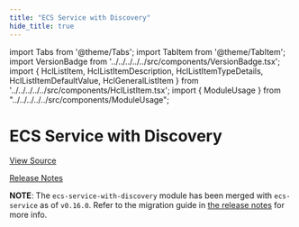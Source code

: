 ```yaml
---
title: "ECS Service with Discovery"
hide_title: true
---
```


import Tabs from '@theme/Tabs';
import TabItem from '@theme/TabItem';
import VersionBadge from '../../../../../src/components/VersionBadge.tsx';
import { HclListItem, HclListItemDescription, HclListItemTypeDetails, HclListItemDefaultValue, HclGeneralListItem } from '../../../../../src/components/HclListItem.tsx';
import { ModuleUsage } from "../../../../../src/components/ModuleUsage";

<VersionBadge repoTitle="Amazon ECS" version="0.35.10" lastModifiedVersion="0.24.1"/>

# ECS Service with Discovery

<a href="https://github.com/gruntwork-io/terraform-aws-ecs/tree/v0.35.10/modules/ecs-service-with-discovery" className="link-button" title="View the source code for this module in GitHub.">View Source</a>

<a href="https://github.com/gruntwork-io/terraform-aws-ecs/releases/tag/v0.24.1" className="link-button" title="Release notes for only versions which impacted this module.">Release Notes</a>

**NOTE**: The `ecs-service-with-discovery` module has been merged with `ecs-service` as of `v0.16.0`. Refer to the migration
guide in [the release notes](https://github.com/gruntwork-io/terraform-aws-ecs/releases/tag/v0.16.0) for more info.


<!-- ##DOCS-SOURCER-START
{
  "originalSources": [
    "https://github.com/gruntwork-io/terraform-aws-ecs/tree/v0.35.10/modules/ecs-service-with-discovery/readme.md",
    "https://github.com/gruntwork-io/terraform-aws-ecs/tree/v0.35.10/modules/ecs-service-with-discovery/variables.tf",
    "https://github.com/gruntwork-io/terraform-aws-ecs/tree/v0.35.10/modules/ecs-service-with-discovery/outputs.tf"
  ],
  "sourcePlugin": "module-catalog-api",
  "hash": "f9e52eaf676373b8eaa08b02d213aaae"
}
##DOCS-SOURCER-END -->
